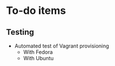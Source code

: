 # To-do items

## Testing

* Automated test of Vagrant provisioning
  * With Fedora
  * With Ubuntu
